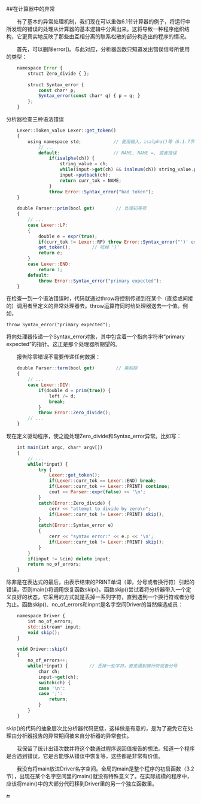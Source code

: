 ##在计算器中的异常

&emsp;&emsp;有了基本的异常处理机制，我们现在可以重做6.1节计算器的例子，将运行中所发现的错误的处理从计算器的基本逻辑中分离出来。这将导致一种程序组织结构，它更真实地反映了那些由互相分离的联系松散的部分构造出的程序的情况。

&emsp;&emsp;首先，可以删除error()。与此对应，分析器函数只知道发出错误信号所使用的类型：

```javascript
    namespace Error {
        struct Zero_divide { };
        
        struct Syntax_error {
            const char* p;
            Syntax_error(const char* q) { p = q; }
        };
    }
```

分析器检查三种语法错误

```javascript
    Lexer::Token_value Lexer::get_token()
    {
        using namespace std;            // 使用输入，isalpha()等（6.1.7节）
            // ...
            default:                    // NAME, NAME =, 或者错误
                if(isalpha(ch)) {
                    string_value = ch;
                    while(input->get(ch) && isalnum(ch)) string_value.push_back(ch);
                    input->putback(ch);
                    return curr_tok = NAME;
                }
                throw Error::Syntax_error("bad token");
    }
    
    double Parser::prim(bool get)        // 处理初等项
    {
        // ...
        case Lexer::LP:
        {
            double e = expr(true);
            if(curr_tok != Lexer::RP) throw Error::Syntax_error("')' expected");
            get_token();        // 吃掉 ')'
            return e;
        }
        case Lexer::END:
            return 1;
        default:
            throw Error::Syntax_error("primary expected");
    }
```

在检查一到一个语法错误时，代码就通过throw将控制传递到在某个（直接或间接的）调用者里定义的异常处理器去。throw运算符同时给处理器送去一个值。例如，

    throw Syntax_error("primary expected");

将向处理器传递一个Syntax_error对象，其中包含着一个指向字符串“primary expected”的指针。这正是那个处理器所期望的。

&emsp;&emsp;报告除零错误不需要传递任何数据：

```javascript
    double Parser::term(bool get)        // 乘和除
    {
        // ...
        case Lexer::DIV:
            if(double d = prim(true)) {
                left /= d;
                break;
            }
            throw Error::Zero_divide();
        // ...
    }
```

现在定义驱动程序，使之能处理Zero_divide和Syntax_error异常。比如写：

```javascript
    int main(int argc, char* argv[])
    {
        // ...
        while(*input) {
            try {
                Lexer::get_token();
                if(Lexer::curr_tok == Lexer::END) break;
                if(Lexer::curr_tok == Lexer::PRINT) continue;
                cout << Parser::expr(false) << '\n';
            }
            catch(Error::Zero_divide) {
                cerr << "attempt to divide by zero\n";
                if(Lexer::curr_tok != Lexer::PRINT) skip();
            }
            catch(Error::Syntax_error e)
            {
                cerr << "syntax error:" << e.p << '\n';
                if(Lexer::curr_tok != Lexer::PRINT) skip();
            }
        }
        if(input != &cin) delete input;
        return no_of_errors;
    }
```

除非是在表达式的最后，由表示结束的PRINT单词（即，分号或者换行符）引起的错误，否则main()将调用恢复函数skip()。函数skip()尝试着将分析器带入一个定义良好的状态，它采用的方式就是丢掉一系列字符，直到遇到一个换行符或者分号为止。函数skip()、no_of_errors和inpnt是名字空间Driver的当然候选成员：

```javascript
    namespace Driver {
        int no_of_errors;
        std::istream* input;
        void skip();
    }
    
    void Driver::skip()
    {
        no_of_errors++;
        while(*input) {        // 丢掉一些字符，直至遇到换行符或者分号
            char ch;
            input->get(ch);
            switch(ch) {
            case '\n':
            case ';':
                return;
            }
        }
    }
```

skip()的代码的抽象层次比分析器代码更低，这样做是有意的，是为了避免它在处理由分析器报告的异常期间被来自分析器的异常套住。

&emsp;&emsp;我保留了统计出错次数并将这个数通过程序返回值报告的想法。知道一个程序是否遇到错误，它是否能够从错误中恢复等，这些都是非常有价值。

&emsp;&emsp;我没有将main放进Driver名字空间。全局的main是整个程序的初启函数（3.2节），出现在某个名字空间里的main()就没有特殊意义了。在实际规模的程序中，应该将main()中的大部分代码移到Driver里的另一个独立函数里。

🔚






